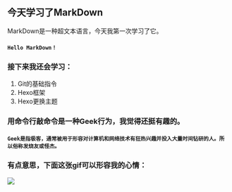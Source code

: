 ## **今天学习了MarkDown**
MarkDown是一种超文本语言，今天我第一次学习了它。
#### `Hello MarkDown！`
### 接下来我还会学习：
1. Git的基础指令
1. Hexo框架
1. Hexo更换主题

### 用命令行敲命令是一种**Geek**行为，我觉得还挺有趣的。
#### `Geek是指极客，通常被用于形容对计算机和网络技术有狂热兴趣并投入大量时间钻研的人。所以俗称发烧友或怪杰。`

### 有点意思，下面这张gif可以形容我的心情：
![](https://qgt-style.oss-cn-hangzhou.aliyuncs.com/newcoursep4/g1/g1-2-2/tenor.gif)
